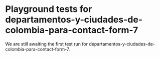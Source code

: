 # Playground tests for departamentos-y-ciudades-de-colombia-para-contact-form-7
We are still awaiting the first test run for departamentos-y-ciudades-de-colombia-para-contact-form-7.
